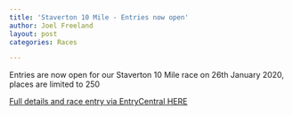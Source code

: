 ```yaml
---
title: 'Staverton 10 Mile - Entries now open'
author: Joel Freeland
layout: post
categories: Races

---
```

 
Entries are now open for our Staverton 10 Mile race on 26th January 2020, places are limited to 250  

[Full details and race entry via EntryCentral HERE](https://www.entrycentral.com/event/111305)
